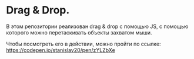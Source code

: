 # Drag & Drop. 

В этом репозитории реализован drag & drop с помощью JS, с помощью которого можно перетаскивать объекты захватом мыши. 

Чтобы посмотреть его в действии, можно пройти по ссылке: https://codepen.io/stanislav20/pen/zYLZbXe

